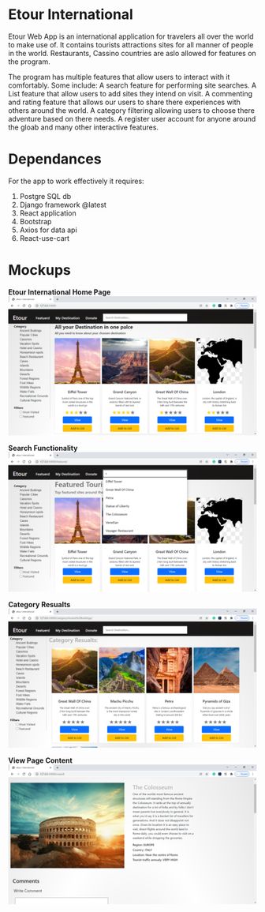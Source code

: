 # Etour International
Etour Web App is an international application 
for travelers all over the world to make use of.
It contains tourists attractions sites for all
manner of people in the world. Restaurants, Cassino 
countries are aslo allowed for features on the 
program. 

The program has multiple features that allow users 
to interact with it comfortably. Some include:
A search feature for performing site searches. 
A List feature that allow users to add sites they 
intend on visit. 
A commenting and rating feature that allows our
users to share there experiences with others around 
the world. 
A category filtering allowing users to choose 
there adventure based on there needs. 
A register user account for anyone around the gloab
and many other interactive features.
 

# Dependances 
For the app to work effectively it requires:
1. Postgre SQL db
2. Django framework @latest
3. React application 
4. Bootstrap
5. Axios for data api
6. React-use-cart

# Mockups

**Etour International Home Page**
![Etour Home Page](https://raw.githubusercontent.com/eliya35/EtourScreenShots/15412989602a35d2ebb66cf02e49e83fa3f918ef/etour%20international%20-%20Google%20Chrome%2009_02_2022%2017_30_11.png)

**Search Functionality**
![Search Functionality](https://raw.githubusercontent.com/eliya35/EtourScreenShots/0d22153af105d3b8f63d6fb8fed29994734a501c/etour%20international%20-%20Google%20Chrome%2009_02_2022%2017_31_04.png)

**Category Resualts**
![Category Filters results](https://raw.githubusercontent.com/eliya35/EtourScreenShots/4fc68af5a528c367cb37451c9a0379509b1375ed/etour%20international%20-%20Google%20Chrome%2009_02_2022%2017_30_23.png)

**View Page Content**
![ViewPage Content](https://raw.githubusercontent.com/eliya35/EtourScreenShots/2304c0cc0e49be08a0a5410bbb1685d44a76be0c/etour%20international%20-%20Google%20Chrome%2009_02_2022%2017_32_52.png)

